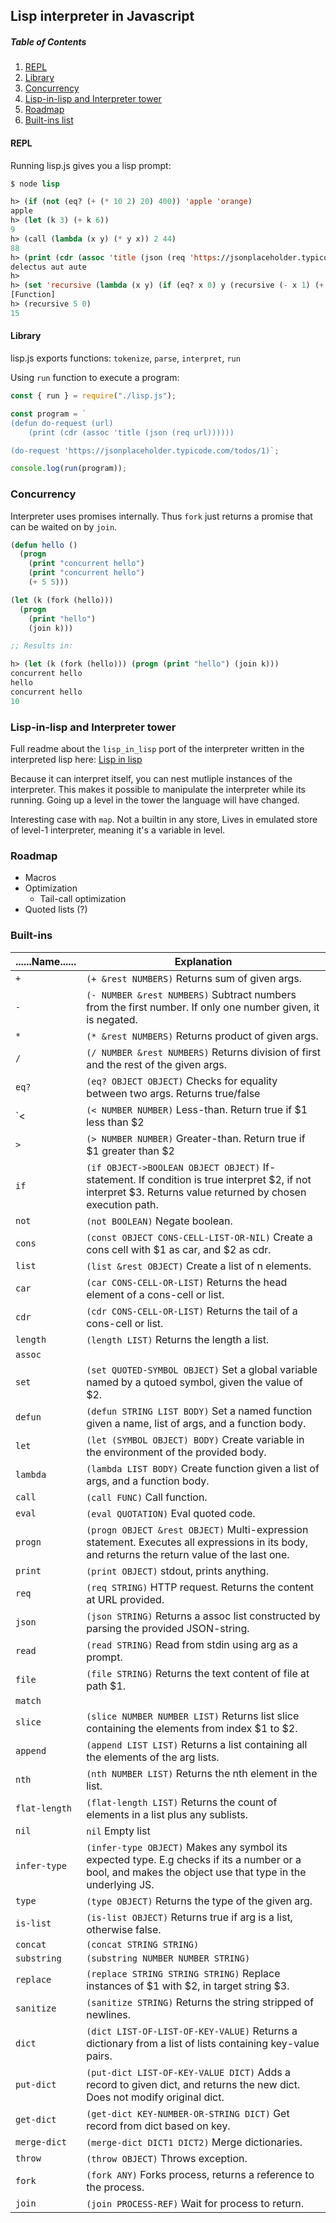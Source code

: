 Lisp interpreter in Javascript
---
##### Table of Contents
1. [REPL](#repl)
2. [Library](#lib)
3. [Concurrency](#concurrency)
4. [Lisp-in-lisp and Interpreter tower](#lisp2)
5. [Roadmap](#roadmap)
6. [Built-ins list](#builtins)

#### REPL <a name="repl"></a>
Running lisp.js gives you a lisp prompt:

```lisp
$ node lisp

h> (if (not (eq? (+ (* 10 2) 20) 400)) 'apple 'orange)
apple
h> (let (k 3) (+ k 6))
9
h> (call (lambda (x y) (* y x)) 2 44)
88
h> (print (cdr (assoc 'title (json (req 'https://jsonplaceholder.typicode.com/todos/1)))))
delectus aut aute
h>
h> (set 'recursive (lambda (x y) (if (eq? x 0) y (recursive (- x 1) (+ y x))))
[Function]
h> (recursive 5 0)
15
```

#### Library <a name="lib"></a>
lisp.js exports functions: `tokenize`, `parse`, `interpret`, `run`

Using `run` function to execute a program:

```javascript
const { run } = require("./lisp.js");

const program = `
(defun do-request (url)
    (print (cdr (assoc 'title (json (req url))))))

(do-request 'https://jsonplaceholder.typicode.com/todos/1)`;

console.log(run(program));
```

### Concurrency <a name="concurrency"></a>

Interpreter uses promises internally. Thus `fork` just returns a promise that can be waited on by `join`.

```lisp
(defun hello ()
  (progn
    (print "concurrent hello")
    (print "concurrent hello")
    (+ 5 5)))

(let (k (fork (hello)))
  (progn
    (print "hello")
    (join k)))

;; Results in:

h> (let (k (fork (hello))) (progn (print "hello") (join k)))
concurrent hello
hello
concurrent hello
10

```

### Lisp-in-lisp and Interpreter tower <a name="lisp2"></a>

Full readme about the `lisp_in_lisp` port of the interpreter written in the interpreted lisp here:
[Lisp in lisp](tower/README.md)

Because it can interpret itself, you can nest mutliple instances of the interpreter.
This makes it possible to manipulate the interpreter while its running. Going up a level in the tower the language will have changed.

Interesting case with `map`. Not a builtin in any store, Lives in emulated store of level-1 interpreter, meaning it's a variable in level.

### Roadmap <a name="roadmap"></a>

- Macros
- Optimization
  - Tail-call optimization
- Quoted lists (?)
    
### Built-ins <a name="builtins"></a>

| ......Name...... | Explanation  |
|----------|---|
| `+`      | `(+ &rest NUMBERS)` Returns sum of given args. |
| `-`      | `(- NUMBER &rest NUMBERS)` Subtract numbers from the first number. If only one number given, it is negated. |
| `*`      | `(* &rest NUMBERS)` Returns product of given args. |
| `/`      | `(/ NUMBER &rest NUMBERS)` Returns division of first and the rest of the given args. |
| `eq?`    | `(eq? OBJECT OBJECT)` Checks for equality between two args. Returns true/false  |
| `<   | `(< NUMBER NUMBER)` Less-than. Return true if $1 less than $2 |
| `>`   | `(> NUMBER NUMBER)` Greater-than. Return true if $1 greater than $2 |
| `if`   | `(if OBJECT->BOOLEAN OBJECT OBJECT)` If-statement. If condition is true interpret $2, if not interpret $3. Returns value returned by chosen execution path. |
| `not`   | `(not BOOLEAN)` Negate boolean. |
| `cons`   | `(const OBJECT CONS-CELL-LIST-OR-NIL)` Create a cons cell with $1 as car, and $2 as cdr. |
| `list`   | `(list &rest OBJECT)` Create a list of n elements. |
| `car`   | `(car CONS-CELL-OR-LIST)` Returns the head element of a cons-cell or list. |
| `cdr`   | `(cdr CONS-CELL-OR-LIST)` Returns the tail of a cons-cell or list. |
| `length`   | `(length LIST)` Returns the length a list. |
| `assoc`  |   |
| `set`   | `(set QUOTED-SYMBOL OBJECT)` Set a global variable named by a qutoed symbol, given the value of $2. |
| `defun`   | `(defun STRING LIST BODY)` Set a named function given a name, list of args, and a function body. |
| `let`   | `(let (SYMBOL OBJECT) BODY)` Create variable in the environment of the provided body. |
| `lambda`   | `(lambda LIST BODY)` Create function given a list of args, and a function body. |
| `call`   | `(call FUNC)` Call function. |
| `eval`   | `(eval QUOTATION)` Eval quoted code. |
| `progn`   | `(progn OBJECT &rest OBJECT)` Multi-expression statement. Executes all expressions in its body, and returns the return value of the last one. |
| `print`   | `(print OBJECT)` stdout, prints anything. |
| `req`   | `(req STRING)` HTTP request. Returns the content at URL provided. |
| `json`   | `(json STRING)` Returns a assoc list constructed by parsing the provided JSON-string. |
| `read`   | `(read STRING)` Read from stdin using arg as a prompt. |
| `file`   | `(file STRING)` Returns the text content of file at path $1. |
| `match`   |   |
| `slice`   | `(slice NUMBER NUMBER LIST)` Returns list slice containing the elements from index $1 to $2. |
| `append`   | `(append LIST LIST)` Returns a list containing all the elements of the arg lists. |
| `nth`   | `(nth NUMBER LIST)` Returns the nth element in the list. |
| `flat-length`   | `(flat-length LIST)` Returns the count of elements in a list plus any sublists. |
| `nil`   | `nil` Empty list  |
| `infer-type`   | `(infer-type OBJECT)` Makes any symbol its expected type. E.g checks if its a number or a bool, and makes the object use that type in the underlying JS. |
| `type`   | `(type OBJECT)` Returns the type of the given arg. |
| `is-list`   | `(is-list OBJECT)` Returns true if arg is a list, otherwise false. |
| `concat`   | `(concat STRING STRING)` |
| `substring`   | `(substring NUMBER NUMBER STRING)` |
| `replace`   | `(replace STRING STRING STRING)` Replace instances of $1 with $2, in target string $3. |
| `sanitize`   | `(sanitize STRING)` Returns the string stripped of newlines. |
| `dict`   | `(dict LIST-OF-LIST-OF-KEY-VALUE)` Returns a dictionary from a list of lists containing key-value pairs. |
| `put-dict`   | `(put-dict LIST-OF-KEY-VALUE DICT)` Adds a record to given dict, and returns the new dict. Does not modify original dict. |
| `get-dict`   | `(get-dict KEY-NUMBER-OR-STRING DICT)` Get record from dict based on key. |
| `merge-dict`   | `(merge-dict DICT1 DICT2)` Merge dictionaries. |
| `throw`   | `(throw OBJECT)` Throws exception. |
| `fork`   | `(fork ANY)` Forks process, returns a reference to the process. |
| `join`   | `(join PROCESS-REF)` Wait for process to return. |
